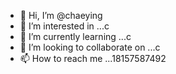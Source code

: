 - 👋 Hi, I’m @chaeying
- 👀 I’m interested in ...c
- 🌱 I’m currently learning ...c
- 💞️ I’m looking to collaborate on ...c
- 📫 How to reach me ...18157587492

<!---
chaeying/chaeying is a ✨ special ✨ repository because its `README.md` (this file) appears on your GitHub profile.
You can click the Preview link to take a look at your changes.
--->

